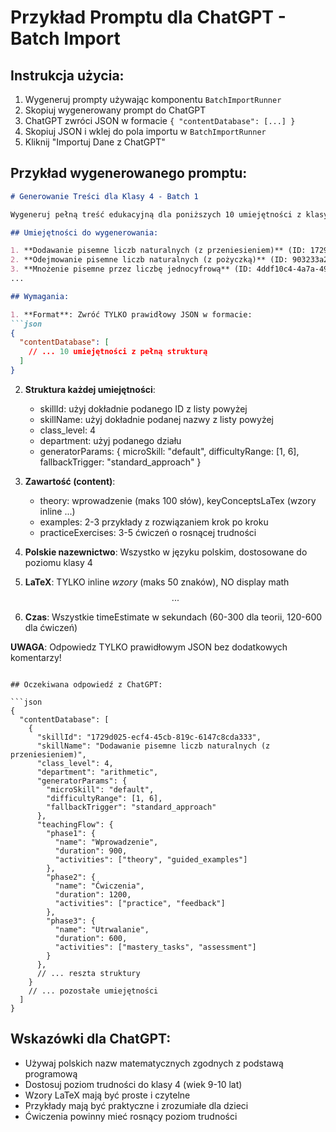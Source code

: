 # Przykład Promptu dla ChatGPT - Batch Import

## Instrukcja użycia:

1. Wygeneruj prompty używając komponentu `BatchImportRunner`
2. Skopiuj wygenerowany prompt do ChatGPT
3. ChatGPT zwróci JSON w formacie `{ "contentDatabase": [...] }`
4. Skopiuj JSON i wklej do pola importu w `BatchImportRunner`
5. Kliknij "Importuj Dane z ChatGPT"

## Przykład wygenerowanego promptu:

```markdown
# Generowanie Treści dla Klasy 4 - Batch 1

Wygeneruj pełną treść edukacyjną dla poniższych 10 umiejętności z klasy 4 polskiej szkoły podstawowej.

## Umiejętności do wygenerowania:

1. **Dodawanie pisemne liczb naturalnych (z przeniesieniem)** (ID: 1729d025-ecf4-45cb-819c-6147c8cda333, Dział: arithmetic)
2. **Odejmowanie pisemne liczb naturalnych (z pożyczką)** (ID: 903233a2-5494-49bc-a079-46d111022daf, Dział: arithmetic)
3. **Mnożenie pisemne przez liczbę jednocyfrową** (ID: 4ddf10c4-4a7a-498e-8cde-38fc9c5a4b2a, Dział: arithmetic)
...

## Wymagania:

1. **Format**: Zwróć TYLKO prawidłowy JSON w formacie:
```json
{
  "contentDatabase": [
    // ... 10 umiejętności z pełną strukturą
  ]
}
```

2. **Struktura każdej umiejętności**:
   - skillId: użyj dokładnie podanego ID z listy powyżej
   - skillName: użyj dokładnie podanej nazwy z listy powyżej  
   - class_level: 4
   - department: użyj podanego działu
   - generatorParams: { microSkill: "default", difficultyRange: [1, 6], fallbackTrigger: "standard_approach" }

3. **Zawartość (content)**:
   - theory: wprowadzenie (maks 100 słów), keyConceptsLaTex (wzory inline $...$)
   - examples: 2-3 przykłady z rozwiązaniem krok po kroku
   - practiceExercises: 3-5 ćwiczeń o rosnącej trudności

4. **Polskie nazewnictwo**: Wszystko w języku polskim, dostosowane do poziomu klasy 4

5. **LaTeX**: TYLKO inline $wzory$ (maks 50 znaków), NO display math $$...$$

6. **Czas**: Wszystkie timeEstimate w sekundach (60-300 dla teorii, 120-600 dla ćwiczeń)

**UWAGA**: Odpowiedz TYLKO prawidłowym JSON bez dodatkowych komentarzy!
```

## Oczekiwana odpowiedź z ChatGPT:

```json
{
  "contentDatabase": [
    {
      "skillId": "1729d025-ecf4-45cb-819c-6147c8cda333",
      "skillName": "Dodawanie pisemne liczb naturalnych (z przeniesieniem)",
      "class_level": 4,
      "department": "arithmetic",
      "generatorParams": {
        "microSkill": "default",
        "difficultyRange": [1, 6],
        "fallbackTrigger": "standard_approach"
      },
      "teachingFlow": {
        "phase1": {
          "name": "Wprowadzenie",
          "duration": 900,
          "activities": ["theory", "guided_examples"]
        },
        "phase2": {
          "name": "Ćwiczenia",
          "duration": 1200,
          "activities": ["practice", "feedback"]
        },
        "phase3": {
          "name": "Utrwalanie",
          "duration": 600,
          "activities": ["mastery_tasks", "assessment"]
        }
      },
      // ... reszta struktury
    }
    // ... pozostałe umiejętności
  ]
}
```

## Wskazówki dla ChatGPT:

- Używaj polskich nazw matematycznych zgodnych z podstawą programową
- Dostosuj poziom trudności do klasy 4 (wiek 9-10 lat)
- Wzory LaTeX mają być proste i czytelne
- Przykłady mają być praktyczne i zrozumiałe dla dzieci
- Ćwiczenia powinny mieć rosnący poziom trudności